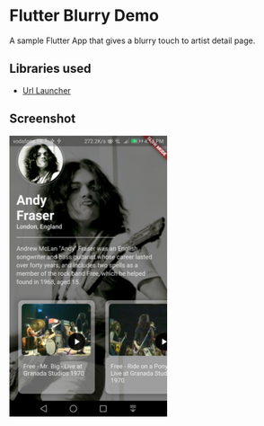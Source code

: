 # Flutter Blurry Demo

A sample Flutter App that gives a blurry touch to artist detail page.

## Libraries used

* [Url Launcher](https://pub.dartlang.org/packages/url_launcher)

## Screenshot

<img src="https://github.com/nuhkoca/flutter-blurry-demo/blob/master/art/details_page.png" height="500">
